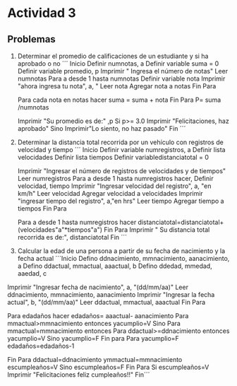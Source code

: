 # Actividad 3
## Problemas
1.  Determinar el promedio de calificaciones de un estudiante y si ha aprobado o no
´´´ Inicio
       Definir numnotas, a
       Definir variable suma = 0
       Definir variable promedio, p
       Imprimir " Ingresa el número de notas"
       Leer numnotas
       Para a desde 1 hasta numnotas
        Definir variable nota
        Imprimir "ahora ingresa tu nota", a, "
        Leer nota
        Agregar nota a notas
       Fin Para

       Para cada nota en notas hacer
        suma = suma + nota
    Fin Para
    P= suma /numnotas
    
    Imprimir "Su promedio es de:" ,p
    Si p>= 3.0 Imprimir "Felicitaciones, haz aprobado"
    Sino 
    Imprimir"Lo siento, no haz pasado"
    Fin ´´´

2. Determinar la distancia total recorrida por un vehículo con registros de velocidad y tiempo
´´´ Inicio
     Definir variable numregistros, a
     Definir lista velocidades
     Definir lista tiempos
     Definir variabledistanciatotal = 0

     Imprimir "Ingresar el número de registros de velocidades y de tiempos"
     Leer numregistros
     Para a desde 1 hasta numregistros hacer,
      Definir velocidad, tiempo
      Imprimir "Ingresar velocidad del registro", a, "en km/h"
      Leer velocidad
      Agregar velocidad a velocidades
      Imprimir "ingresar tiempo del registro", a,"en hrs"
      Leer tiempo
      Agregar tiempo a tiempos
    Fin Para

    Para a desde 1 hasta numregistros hacer
     distanciatotal=distanciatotal+(velocidades"a"*tiempos"a") 
    Fin Para
    Imprimir " Su distancia total recorrida es de:", distanciatotal
Fin ´´´
3. Calcular la edad de una persona a partir de su fecha de nacimiento y la fecha actual
´´´Inicio
 Defino ddnacimiento, mmnacimiento, aanacimiento, a
 Defino ddactual, mmactual, aaactual, b
 Defino ddedad, mmedad, aaedad, c
 
 Imprimir "Ingresar fecha de nacimiento", a, "(dd/mm/aa)"
 Leer ddnacimiento, mmnacimiento, aanacimiento
 Imprimir "Ingresar la fecha actual", b, "(dd/mm/aa)"
 Leer ddactual, mmactual, aaactual
  Fin Para

  Para edadaños hacer
  edadaños= aaactual- aanacimiento
  Para mmactual>mmnacimiento entonces yacumplio=V
  Sino Para mmactual=mmnacimiento entonces
   Para ddactual>=ddnacimiento entonces 
   yacumplio=V 
   Sino
   yacumplio=F 
Fin para
Para yacumplio=F
edadaños=edadaños-1

Fin Para
ddactual=ddnacimiento ymmactual=mmnacimiento
escumpleaños=V
Sino escumpleaños=F
Fin Para
Si escumpleaños=V 
Imprimir "Felicitaciones feliz cumpleaños!!"
Fin´´´

     
    